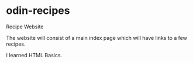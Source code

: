 # odin-recipes
Recipe Website

The website will consist of a main index page which will have links to 
a few recipes.

I learned HTML Basics.
